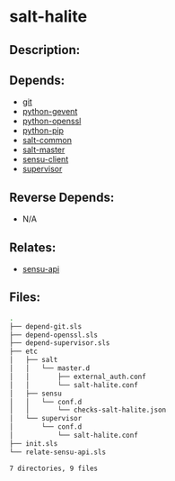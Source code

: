 # salt-halite

## Description:



## Depends:

  -  [git](salt/git)
  -  [python-gevent](salt/python-gevent)
  -  [python-openssl](salt/python-openssl)
  -  [python-pip](salt/python-pip)
  -  [salt-common](salt/salt-common)
  -  [salt-master](salt/salt-master)
  -  [sensu-client](salt/sensu-client)
  -  [supervisor](salt/supervisor)

## Reverse Depends:

  -  N/A

## Relates:

  -  [sensu-api](salt/sensu-api)

## Files:

```bash
.
├── depend-git.sls
├── depend-openssl.sls
├── depend-supervisor.sls
├── etc
│   ├── salt
│   │   └── master.d
│   │       ├── external_auth.conf
│   │       └── salt-halite.conf
│   ├── sensu
│   │   └── conf.d
│   │       └── checks-salt-halite.json
│   └── supervisor
│       └── conf.d
│           └── salt-halite.conf
├── init.sls
└── relate-sensu-api.sls

7 directories, 9 files
```
